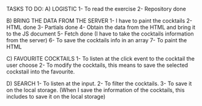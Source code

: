 TASKS TO DO:
A) LOGISTIC
1- To read the exercise
2- Repository done

B) BRING THE DATA FROM THE SERVER
1- I have to paint the cocktails
2- HTML done
3- Partials done
4- Obtain the data from the HTML and bring it to the JS document
5- Fetch done (I have to take the cocktails information from the server)
6- To save the cocktails info in an array
7- To paint the HTML

C) FAVOURITE COCKTAILS
1- To listen at the click event to the cocktail the user choose
2- To modify the cocktails, this means to save the selected cockstail into the favourite.

D) SEARCH
1- To listen at the input.
2- To filter the cocktails.
3- To save it on the local storage. (When I save the information of the cocktails, this includes to save it on the local storage)
